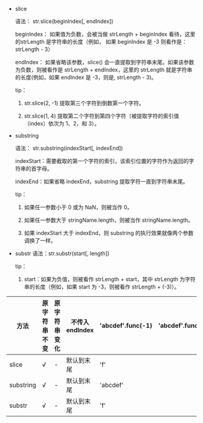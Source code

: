
* slice
       
    语法： str.slice(beginIndex[, endIndex])

    beginIndex： 如果值为负数，会被当做 strLength + beginIndex 看待，这里的strLength 是字符串的长度（例如， 如果 beginIndex 是 -3 则看作是：strLength - 3）

    endIndex： 如果省略该参数，slice() 会一直提取到字符串末尾。如果该参数为负数，则被看作是 strLength + endIndex，这里的 strLength 就是字符串的长度(例如，如果 endIndex 是 -3，则是, strLength - 3)。

    tip： 
    1. str.slice(2, -1) 提取第三个字符到倒数第一个字符。

    2. str.slice(1, 4) 提取第二个字符到第四个字符（被提取字符的索引值（index）依次为 1、2，和 3）。

* substring 
    
    语法： str.substring(indexStart[, indexEnd])

    indexStart：需要截取的第一个字符的索引，该索引位置的字符作为返回的字符串的首字母。

    indexEnd：如果省略 indexEnd，substring 提取字符一直到字符串末尾。

    tip：
    1. 如果任一参数小于 0 或为 NaN，则被当作 0。

    2. 如果任一参数大于 stringName.length，则被当作 stringName.length。

    3. 如果 indexStart 大于 indexEnd，则 substring 的执行效果就像两个参数调换了一样。

* substr
    语法：str.substr(start[, length])

    tip：
        
    1. start：如果为负值，则被看作 strLength + start，其中 strLength 为字符串的长度（例如，如果 start 为 -3，则被看作 strLength + (-3)）。

方法 | 原字符串不变| 原字符串变化 | 不传入endIndex | 'abcdef'.func(-1) | 'abcdef'.func()
----|---- | ----| --- | --- | ---
slice | √ | -|默认到末尾 | 'f' |
substring | √ | - |默认到末尾 | 'abcdef' |
substr | √ | -| 默认到末尾 | 'f' |